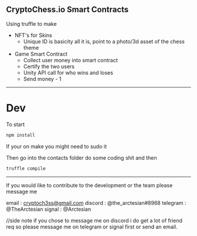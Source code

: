 ## CryptoChess.io Smart Contracts

Using truffle to make

- NFT's for Skins
  - Unique ID is basicity all it is, point to a photo/3d asset of the chess theme
- Game Smart Contract
  - Collect user money into smart contract
  - Certify the two users
  - Unity API call for who wins and loses
  - Send money - 1

<hr>

# Dev

To start

```Bash
npm install
```

If your on make you might need to sudo it

Then go into the contacts folder do some coding shit and then

```Bash
truffle compile
```

<hr>

If you would like to contribute to the development or the team please message me

email : cryptoch3ss@gmail.com
discord : @the_arctesian#8968
telegram : @TheArctesian
signal : @Arctesian

//side note if you chose to message me on discord i do get a lot of friend req so please message me on telegram or signal first or send an email.

